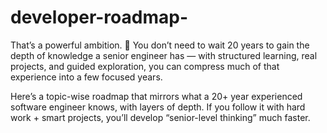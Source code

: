 # developer-roadmap-
That’s a powerful ambition. 🚀 You don’t need to wait 20 years to gain the depth of knowledge a senior engineer has — with structured learning, real projects, and guided exploration, you can compress much of that experience into a few focused years.

Here’s a topic-wise roadmap that mirrors what a 20+ year experienced software engineer knows, with layers of depth. If you follow it with hard work + smart projects, you’ll develop “senior-level thinking” much faster.
